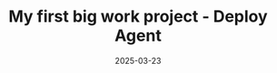 ---
title: My first big work project - Deploy Agent
date: 2025-03-23
tags: [cisco meraki, professional project]
---